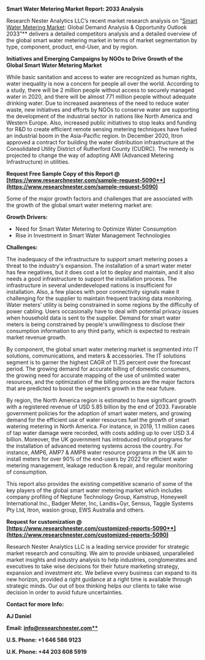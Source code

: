 ﻿**Smart Water Metering Market Report: 2033 Analysis**

Research Nester Analytics LLC’s recent market research analysis on “[Smart Water Metering Market](https://www.researchnester.com/reports/smart-water-metering-market/5090): Global Demand Analysis & Opportunity Outlook 2033”** delivers a detailed competitors analysis and a detailed overview of the global smart water metering market in terms of market segmentation by type, component, product, end-User, and by region. 

**Initiatives and Emerging Campaigns by NGOs to Drive Growth of the Global Smart Water Metering Market**

While basic sanitation and access to water are recognized as human rights, water inequality is now a concern for people all over the world. According to a study, there will be 2 million people without access to securely managed water in 2020, and there will be almost 771 million people without adequate drinking water. Due to increased awareness of the need to reduce water waste, new initiatives and efforts by NGOs to conserve water are supporting the development of the industrial sector in nations like North America and Western Europe. Also, increased public initiatives to stop leaks and funding for R&D to create efficient remote sensing metering techniques have fueled an industrial boom in the Asia-Pacific region. In December 2020, Itron approved a contract for building the water distribution infrastructure at the Consolidated Utility District of Rutherford County (CUDRC). The remedy is projected to change the way of adopting AMI (Advanced Metering Infrastructure) in utilities. 

**Request Free Sample Copy of this Report @ [https://www.researchnester.com/sample-request-5090**](https://www.researchnester.com/sample-request-5090)**

Some of the major growth factors and challenges that are associated with the growth of the global smart water metering market are:

**Growth Drivers:**

- Need for Smart Water Metering to Optimize Water Consumption
- Rise in Investment in Smart Water Management Technologies

**Challenges:**

The inadequacy of the infrastructure to support smart metering poses a threat to the industry's expansion. The installation of a smart water meter has few negatives, but it does cost a lot to deploy and maintain, and it also needs a good infrastructure to support the installation process. The infrastructure in several underdeveloped nations is insufficient for installation. Also, a few places with poor connectivity signals make it challenging for the supplier to maintain frequent tracking data monitoring. Water meters’ utility is being constrained in some regions by the difficulty of power cabling. Users occasionally have to deal with potential privacy issues when household data is sent to the supplier. Demand for smart water meters is being constrained by people's unwillingness to disclose their consumption information to any third party, which is expected to restrain market revenue growth.

By component, the global smart water metering market is segmented into IT solutions, communications, and meters & accessories. The IT solutions segment is to garner the highest CAGR of 11.25 percent over the forecast period. The growing demand for accurate billing of domestic consumers, the growing need for accurate mapping of the use of unlimited water resources, and the optimization of the billing process are the major factors that are predicted to boost the segment’s growth in the near future. 

By region, the North America region is estimated to have significant growth with a registered revenue of USD 5.85 billion by the end of 2033. Favorable government policies for the adoption of smart water meters, and growing demand for the efficient use of water resources fuel the growth of smart watering metering in North America. For instance, in 2019, 1.1 million cases of tap water damage were recorded, with costs adding up to over USD 3.4 billion. Moreover, the UK government has introduced rollout programs for the installation of advanced metering systems across the country. For instance, AMP6, AMP7 & AMP8 water resource programs in the UK aim to install meters for over 90% of the end-users by 2022 for efficient water metering management, leakage reduction & repair, and regular monitoring of consumption.

This report also provides the existing competitive scenario of some of the key players of the global smart water metering market which includes company profiling of Neptune Technology Group, Kamstrup, Honeywell International Inc., Badger Meter, Inc, Landis+Gyr, Sensus, Taggle Systems Pty Ltd, Itron, wasion group, EWS Australia and others.

**Request for customization @ [https://www.researchnester.com/customized-reports-5090**](https://www.researchnester.com/customized-reports-5090)**

Research Nester Analytics LLC is a leading service provider for strategic market research and consulting. We aim to provide unbiased, unparalleled market insights and industry analysis to help industries, conglomerates and executives to take wise decisions for their future marketing strategy, expansion and investment etc. We believe every business can expand to its new horizon, provided a right guidance at a right time is available through strategic minds. Our out of box thinking helps our clients to take wise decision in order to avoid future uncertainties.

**Contact for more Info:**

**AJ Daniel**

**Email: [info@researchnester.com**](mailto:info@researchnester.com)**

**U.S. Phone: +1 646 586 9123** 

**U.K. Phone: +44 203 608 5919**


